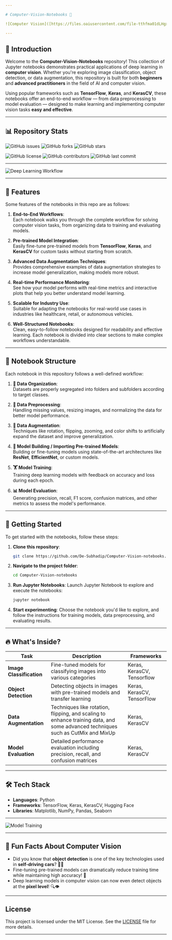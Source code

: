 ```yaml
---

# Computer-Vision-Notebooks 🚀

![Computer Vision]([https://files.oaiusercontent.com/file-tthfma01dLHgxHNeqWtgJUOy?se=2024-09-07T20%3A06%3A52Z&sp=r&sv=2024-08-04&sr=b&rscc=max-age%3D604800%2C%20immutable%2C%20private&rscd=attachment%3B%20filename%3D6365c563-42c4-4c81-90f1-6afd24314ba0.webp&sig=PqJdadxk/92M%2BDZG7mteKBkw87YYvnfNSBEN7Ksr0V8%3D])

---
```


## 📝 Introduction

Welcome to the **Computer-Vision-Notebooks** repository! This collection of Jupyter notebooks demonstrates practical applications of deep learning in **computer vision**. Whether you're exploring image classification, object detection, or data augmentation, this repository is built for both **beginners** and **advanced practitioners** in the field of AI and computer vision.

Using popular frameworks such as **TensorFlow**, **Keras**, and **KerasCV**, these notebooks offer an end-to-end workflow — from data preprocessing to model evaluation — designed to make learning and implementing computer vision tasks **easy and effective**.

---

## 📊 Repository Stats

![GitHub issues](https://img.shields.io/github/issues/De-Subhadip/Computer-Vision-notebooks?color=blue&style=for-the-badge&logo=github)
![GitHub forks](https://img.shields.io/github/forks/De-Subhadip/Computer-Vision-notebooks?color=green&style=for-the-badge&logo=github)
![GitHub stars](https://img.shields.io/github/stars/De-Subhadip/Computer-Vision-notebooks?color=yellow&style=for-the-badge&logo=github)

![GitHub license](https://img.shields.io/github/license/De-Subhadip/Computer-Vision-notebooks?style=for-the-badge&logo=github)
![GitHub contributors](https://img.shields.io/github/contributors/De-Subhadip/Computer-Vision-notebooks?color=purple&style=for-the-badge&logo=github)
![GitHub last commit](https://img.shields.io/github/last-commit/De-Subhadip/Computer-Vision-notebooks?style=for-the-badge&logo=github)

---

![Deep Learning Workflow](https://media.giphy.com/media/3o7aCTfyhYawdOXcFW/giphy.gif)

---

## 🌟 Features

Some features of the notebooks in this repo are as follows:

1. **End-to-End Workflows**:  
   Each notebook walks you through the complete workflow for solving computer vision tasks, from organizing data to training and evaluating models.

2. **Pre-trained Model Integration**:  
   Easily fine-tune pre-trained models from **TensorFlow**, **Keras**, and **KerasCV** for custom tasks without starting from scratch.

3. **Advanced Data Augmentation Techniques**:  
   Provides comprehensive examples of data augmentation strategies to increase model generalization, making models more robust.

4. **Real-time Performance Monitoring**:  
   See how your model performs with real-time metrics and interactive plots that help you better understand model learning.

5. **Scalable for Industry Use**:  
   Suitable for adapting the notebooks for real-world use cases in industries like healthcare, retail, or autonomous vehicles.

6. **Well-Structured Notebooks**:  
   Clean, easy-to-follow notebooks designed for readability and effective learning. Each notebook is divided into clear sections to make complex workflows understandable.

---

## 📂 Notebook Structure

Each notebook in this repository follows a well-defined workflow:

1. **📁 Data Organization**:  
   Datasets are properly segregated into folders and subfolders according to target classes.

2. **🔄 Data Preprocessing**:  
   Handling missing values, resizing images, and normalizing the data for better model performance.

3. **🎨 Data Augmentation**:  
   Techniques like rotation, flipping, zooming, and color shifts to artificially expand the dataset and improve generalization.

4. **🧠 Model Building / Importing Pre-trained Models**:  
   Building or fine-tuning models using state-of-the-art architectures like **ResNet**, **EfficientNet**, or custom models.

5. **🏋️ Model Training**:  
   Training deep learning models with feedback on accuracy and loss during each epoch.

6. **📊 Model Evaluation**:  
   Generating precision, recall, F1 score, confusion matrices, and other metrics to assess the model's performance.

---

## 🚀 Getting Started

To get started with the notebooks, follow these steps:

1. **Clone this repository**:
   ```bash
   git clone https://github.com/De-Subhadip/Computer-Vision-notebooks.git
   ```

2. **Navigate to the project folder**:
   ```bash
   cd Computer-Vision-notebooks
   ```

3. **Run Jupyter Notebooks**:
   Launch Jupyter Notebook to explore and execute the notebooks:
   ```bash
   jupyter notebook
   ```

4. **Start experimenting**: Choose the notebook you'd like to explore, and follow the instructions for training models, data preprocessing, and evaluating results.

---

## 🔥 What's Inside?

| Task                | Description                                                                                  | Frameworks        |
|---------------------|----------------------------------------------------------------------------------------------|-------------------|
| **Image Classification** | Fine-tuned models for classifying images into various categories                          |Keras, KerasCV, Tensorflow |
| **Object Detection**     | Detecting objects in images with pre-trained models and transfer learning                  | Keras, KerasCV, TensorFlow |
| **Data Augmentation**    | Techniques like rotation, flipping, and scaling to enhance training data, and some advanced techniques such as CutMix and MixUp                  |Keras, KerasCV |
| **Model Evaluation**     | Detailed performance evaluation including precision, recall, and confusion matrices        | Keras, KerasCV |

---

## 🛠️ Tech Stack

- **Languages**: Python
- **Frameworks**: TensorFlow, Keras, KerasCV, Hugging Face
- **Libraries**: Matplotlib, NumPy, Pandas, Seaborn

---

![Model Training](https://media4.giphy.com/media/coxQHKASG60HrHtvkt/200.webp?cid=790b7611mp4jgpl65t1yly3ogio69wjy5u0x6wxcapq391bs&ep=v1_gifs_search&rid=200.webp&ct=g)

---

## 🤖 Fun Facts About Computer Vision

- Did you know that **object detection** is one of the key technologies used in **self-driving cars**? 🚗💨
- Fine-tuning pre-trained models can dramatically reduce training time while maintaining high accuracy! 🎯
- Deep learning models in computer vision can now even detect objects at the **pixel level**! 🔍👁️

---

## License

This project is licensed under the MIT License. See the [LICENSE](LICENSE) file for more details.

---
